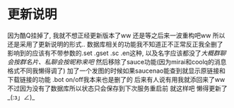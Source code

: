 # 更新说明

因为酷Q挂掉了, 我就不想正经更新版本了ww
还是等之后来一波重构吧ww
所以还是采用了更新说明的形式..
数据库相关的功能我不知道正不正常反正我全删了
影响到的应该有不带参数的.set .gset .sc .en这种,
以及名字应该都没了*大概群聊会按群名片、私聊会按昵称来吧*
然后移除了sauce功能(因为mirai和coolq的消息格式不同我懒得调了)
加了一个发图的时候如果saucenao能查到就显示原链接和下载链接的功能
.bot on/off我本来也是删了的 后来有人说有用我就添回来了ww
不过因为没有了数据库所以状态只会保存到下次服务重启前
就这样吧 懒得更新了_(:з」∠)_


